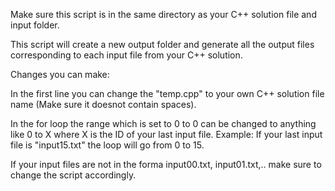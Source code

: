 Make sure this script is in the same directory as your C++ solution file and input folder.

This script will create a new output folder and generate all the output files corresponding to each input file from your C++ solution.

Changes you can make:

In the first line you can change the "temp.cpp" to your own C++ solution file name (Make sure it doesnot contain spaces).

In the for loop the range which is set to 0 to 0 can be changed to anything like 0 to X where X is the ID of your last input file. Example: If your last input file is "input15.txt" the loop will go from 0 to 15. 

If your input files are not in the forma input00.txt, input01.txt,.. make sure to change the script accordingly.



